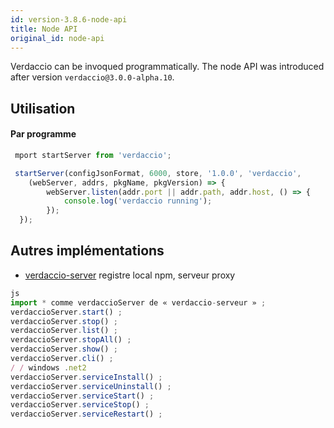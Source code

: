 ```yaml
---
id: version-3.8.6-node-api
title: Node API
original_id: node-api
---
```


Verdaccio can be invoqued programmatically. The node API was introduced after version `verdaccio@3.0.0-alpha.10`.

## Utilisation

#### Par programme

```js
 mport startServer from 'verdaccio';   

 startServer(configJsonFormat, 6000, store, '1.0.0', 'verdaccio',
    (webServer, addrs, pkgName, pkgVersion) => {
        webServer.listen(addr.port || addr.path, addr.host, () => {
            console.log('verdaccio running');
        });
  });
```

## Autres implémentations

* [verdaccio-server](https://github.com/boringame/verdaccio-server) registre local npm, serveur proxy

```js
js
import * comme verdaccioServer de « verdaccio-serveur » ;
verdaccioServer.start() ;
verdaccioServer.stop() ;
verdaccioServer.list() ;
verdaccioServer.stopAll() ;
verdaccioServer.show() ;
verdaccioServer.cli() ;
/ / windows .net2
verdaccioServer.serviceInstall() ;
verdaccioServer.serviceUninstall() ;
verdaccioServer.serviceStart() ;
verdaccioServer.serviceStop() ;
verdaccioServer.serviceRestart() ;
```